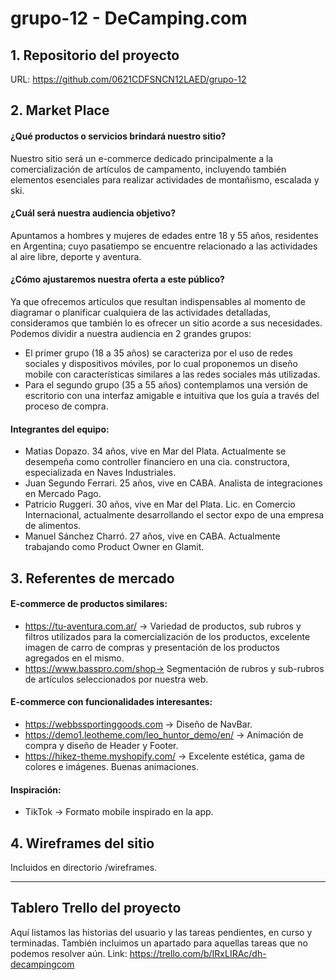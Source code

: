 # grupo-12 - DeCamping.com

## 1. Repositorio del proyecto
URL: https://github.com/0621CDFSNCN12LAED/grupo-12


## 2. Market Place

#### ¿Qué productos o servicios brindará nuestro sitio?
Nuestro sitio será un e-commerce dedicado principalmente a la comercialización de artículos de campamento, incluyendo también elementos esenciales para realizar actividades de montañismo, escalada y ski.

#### ¿Cuál será nuestra audiencia objetivo?
Apuntamos a hombres y mujeres de edades entre 18 y 55 años, residentes en Argentina; cuyo pasatiempo se encuentre relacionado a las actividades al aire libre, deporte y aventura.

#### ¿Cómo ajustaremos nuestra oferta a este público?
Ya que ofrecemos artículos que resultan indispensables al momento de diagramar o planificar cualquiera de las actividades detalladas, consideramos que también lo es ofrecer un sitio acorde a sus necesidades.
Podemos dividir a nuestra audiencia en 2 grandes grupos: <br>
- El primer grupo (18 a 35 años) se caracteriza por el uso de redes sociales y dispositivos móviles, por lo cual proponemos un diseño mobile con características similares a las redes sociales más utilizadas.
- Para el segundo grupo (35 a 55 años) contemplamos una versión de escritorio con una interfaz amigable e intuitiva que los guía a través del proceso de compra.


#### Integrantes del equipo:
- Matias Dopazo. 34 años, vive en Mar del Plata. Actualmente se desempeña como controller financiero en una cia. constructora, especializada en Naves Industriales.
- Juan Segundo Ferrari. 25 años, vive en CABA. Analista de integraciones en Mercado Pago.
- Patricio Ruggeri. 30 años, vive en Mar del Plata. Lic. en Comercio Internacional, actualmente desarrollando el sector expo de una empresa de alimentos.
- Manuel Sánchez Charró. 27 años, vive en CABA. Actualmente trabajando como Product Owner en Glamit.


## 3. Referentes de mercado

#### E-commerce de productos similares:
- https://tu-aventura.com.ar/ → Variedad de productos, sub rubros y filtros utilizados para la comercialización de los productos, excelente imagen de carro de compras y presentación de los productos agregados en el mismo.
- https://www.basspro.com/shop→ Segmentación de rubros y sub-rubros de artículos seleccionados por nuestra web.

#### E-commerce con funcionalidades interesantes:
- https://webbssportinggoods.com → Diseño de NavBar.
- https://demo1.leotheme.com/leo_huntor_demo/en/ → Animación de compra y diseño de Header y Footer.
- https://hikez-theme.myshopify.com/ → Excelente estética, gama de colores e imágenes. Buenas animaciones.

#### Inspiración:
- TikTok → Formato mobile inspirado en la app.


## 4. Wireframes del sitio

Incluidos en directorio /wireframes.

---------------------------------------------------------------------------------------------------

## Tablero Trello del proyecto

Aquí listamos las historias del usuario y las tareas pendientes, en curso y terminadas. También incluimos un apartado para aquellas tareas que no podemos resolver aún.
Link: https://trello.com/b/IRxLIRAc/dh-decampingcom

